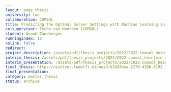 ```yaml
---
layout: page_thesis
university: tud
collaboration: COMSOL
title: Predicting the Optimal Solver Settings with Machine Learning in COMSOL CFD Module
co-supervisor: Tycho van Noorden (COMSOL)
student: Anouk Zandbergen
runningindex: 12
nolink: false
redirect:
project_description: /assets/pdf/thesis_projects/2022/2022-comsol_heinlein-ml-solver_parameters/project_description.pdf
interim_thesis: /assets/pdf/thesis_projects/2022/2022-comsol_heinlein-ml-solver_parameters/interim_thesis.pdf
interim_presentation: /assets/pdf/thesis_projects/2022/2022-comsol_heinlein-ml-solver_parameters/interim_presentation.pdf
final_thesis: http://resolver.tudelft.nl/uuid:b3343bea-1270-4280-8192-7f08d162fbb0
final_presentation:
category: master_thesis
status: archive
---
```

